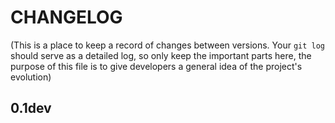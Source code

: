 # CHANGELOG

(This is a place to keep a record of changes between versions. Your `git log` should serve as a detailed log, so only keep the important parts here, the purpose of this file is to give developers a general idea of the project's evolution)

## 0.1dev
